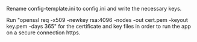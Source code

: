 Rename config-template.ini to config.ini and write the necessary keys.

Run "openssl req -x509 -newkey rsa:4096 -nodes -out cert.pem -keyout key.pem -days 365" for the certificate and key files in order to run the app on a secure connection https.
